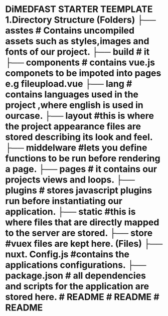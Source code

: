 <!DOCTYPE html>
<html>
<head>
<title>README.md</title>
</head>
<body>
	<h1><b>DiMEDFAST STARTER TEEMPLATE
            1.Directory Structure
                                            (Folders)
├── asstes     # Contains uncompiled assets such as styles,images and fonts of our project.
├── build          # it 
├── components   # contains vue.js componets to be impoted into pages e.g fileupload.vue
├── lang           # contains languages used in the project ,where english is used in ourcase.
├── layout     #this is where the project appearance files are stored describing its look and feel. 
├── middelware  #lets you define functions to be run before rendering a page.
├── pages # it contains our projects views and loops.
├── plugins # stores javascript plugins run before instantiating our application.
├── static #this is where files that are directly mapped to the server are stored.
├── store #vuex files are kept here.
                                          (Files)
├── nuxt. Config.js #contains the applications configurations.
├── package.json # all dependencies and scripts for the application are stored here.   

	


</body>
</html># README
# README
# README
